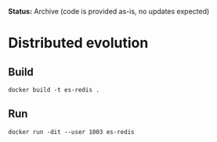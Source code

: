 **Status:** Archive (code is provided as-is, no updates expected)

# Distributed evolution

## Build

`docker build -t es-redis .`

## Run

`docker run -dit --user 1003 es-redis`
